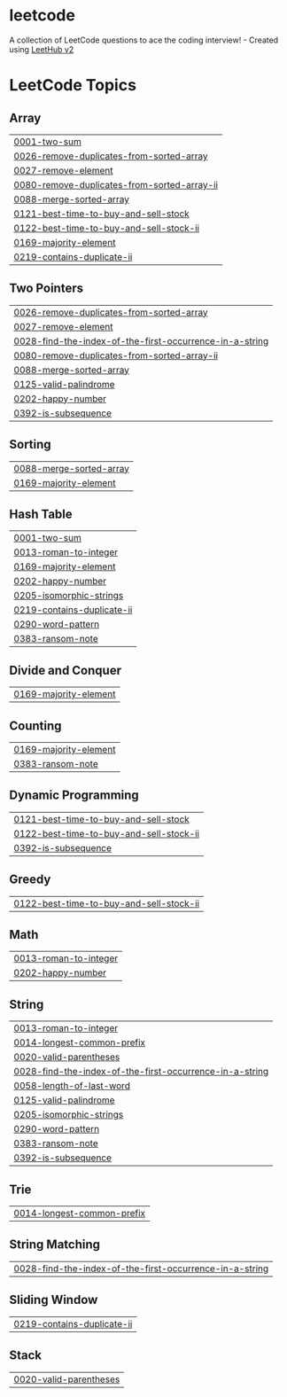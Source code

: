 # leetcode
A collection of LeetCode questions to ace the coding interview! - Created using [LeetHub v2](https://github.com/arunbhardwaj/LeetHub-2.0)

<!---LeetCode Topics Start-->
# LeetCode Topics
## Array
|  |
| ------- |
| [0001-two-sum](https://github.com/ryus2002/leetcode/tree/master/0001-two-sum) |
| [0026-remove-duplicates-from-sorted-array](https://github.com/ryus2002/leetcode/tree/master/0026-remove-duplicates-from-sorted-array) |
| [0027-remove-element](https://github.com/ryus2002/leetcode/tree/master/0027-remove-element) |
| [0080-remove-duplicates-from-sorted-array-ii](https://github.com/ryus2002/leetcode/tree/master/0080-remove-duplicates-from-sorted-array-ii) |
| [0088-merge-sorted-array](https://github.com/ryus2002/leetcode/tree/master/0088-merge-sorted-array) |
| [0121-best-time-to-buy-and-sell-stock](https://github.com/ryus2002/leetcode/tree/master/0121-best-time-to-buy-and-sell-stock) |
| [0122-best-time-to-buy-and-sell-stock-ii](https://github.com/ryus2002/leetcode/tree/master/0122-best-time-to-buy-and-sell-stock-ii) |
| [0169-majority-element](https://github.com/ryus2002/leetcode/tree/master/0169-majority-element) |
| [0219-contains-duplicate-ii](https://github.com/ryus2002/leetcode/tree/master/0219-contains-duplicate-ii) |
## Two Pointers
|  |
| ------- |
| [0026-remove-duplicates-from-sorted-array](https://github.com/ryus2002/leetcode/tree/master/0026-remove-duplicates-from-sorted-array) |
| [0027-remove-element](https://github.com/ryus2002/leetcode/tree/master/0027-remove-element) |
| [0028-find-the-index-of-the-first-occurrence-in-a-string](https://github.com/ryus2002/leetcode/tree/master/0028-find-the-index-of-the-first-occurrence-in-a-string) |
| [0080-remove-duplicates-from-sorted-array-ii](https://github.com/ryus2002/leetcode/tree/master/0080-remove-duplicates-from-sorted-array-ii) |
| [0088-merge-sorted-array](https://github.com/ryus2002/leetcode/tree/master/0088-merge-sorted-array) |
| [0125-valid-palindrome](https://github.com/ryus2002/leetcode/tree/master/0125-valid-palindrome) |
| [0202-happy-number](https://github.com/ryus2002/leetcode/tree/master/0202-happy-number) |
| [0392-is-subsequence](https://github.com/ryus2002/leetcode/tree/master/0392-is-subsequence) |
## Sorting
|  |
| ------- |
| [0088-merge-sorted-array](https://github.com/ryus2002/leetcode/tree/master/0088-merge-sorted-array) |
| [0169-majority-element](https://github.com/ryus2002/leetcode/tree/master/0169-majority-element) |
## Hash Table
|  |
| ------- |
| [0001-two-sum](https://github.com/ryus2002/leetcode/tree/master/0001-two-sum) |
| [0013-roman-to-integer](https://github.com/ryus2002/leetcode/tree/master/0013-roman-to-integer) |
| [0169-majority-element](https://github.com/ryus2002/leetcode/tree/master/0169-majority-element) |
| [0202-happy-number](https://github.com/ryus2002/leetcode/tree/master/0202-happy-number) |
| [0205-isomorphic-strings](https://github.com/ryus2002/leetcode/tree/master/0205-isomorphic-strings) |
| [0219-contains-duplicate-ii](https://github.com/ryus2002/leetcode/tree/master/0219-contains-duplicate-ii) |
| [0290-word-pattern](https://github.com/ryus2002/leetcode/tree/master/0290-word-pattern) |
| [0383-ransom-note](https://github.com/ryus2002/leetcode/tree/master/0383-ransom-note) |
## Divide and Conquer
|  |
| ------- |
| [0169-majority-element](https://github.com/ryus2002/leetcode/tree/master/0169-majority-element) |
## Counting
|  |
| ------- |
| [0169-majority-element](https://github.com/ryus2002/leetcode/tree/master/0169-majority-element) |
| [0383-ransom-note](https://github.com/ryus2002/leetcode/tree/master/0383-ransom-note) |
## Dynamic Programming
|  |
| ------- |
| [0121-best-time-to-buy-and-sell-stock](https://github.com/ryus2002/leetcode/tree/master/0121-best-time-to-buy-and-sell-stock) |
| [0122-best-time-to-buy-and-sell-stock-ii](https://github.com/ryus2002/leetcode/tree/master/0122-best-time-to-buy-and-sell-stock-ii) |
| [0392-is-subsequence](https://github.com/ryus2002/leetcode/tree/master/0392-is-subsequence) |
## Greedy
|  |
| ------- |
| [0122-best-time-to-buy-and-sell-stock-ii](https://github.com/ryus2002/leetcode/tree/master/0122-best-time-to-buy-and-sell-stock-ii) |
## Math
|  |
| ------- |
| [0013-roman-to-integer](https://github.com/ryus2002/leetcode/tree/master/0013-roman-to-integer) |
| [0202-happy-number](https://github.com/ryus2002/leetcode/tree/master/0202-happy-number) |
## String
|  |
| ------- |
| [0013-roman-to-integer](https://github.com/ryus2002/leetcode/tree/master/0013-roman-to-integer) |
| [0014-longest-common-prefix](https://github.com/ryus2002/leetcode/tree/master/0014-longest-common-prefix) |
| [0020-valid-parentheses](https://github.com/ryus2002/leetcode/tree/master/0020-valid-parentheses) |
| [0028-find-the-index-of-the-first-occurrence-in-a-string](https://github.com/ryus2002/leetcode/tree/master/0028-find-the-index-of-the-first-occurrence-in-a-string) |
| [0058-length-of-last-word](https://github.com/ryus2002/leetcode/tree/master/0058-length-of-last-word) |
| [0125-valid-palindrome](https://github.com/ryus2002/leetcode/tree/master/0125-valid-palindrome) |
| [0205-isomorphic-strings](https://github.com/ryus2002/leetcode/tree/master/0205-isomorphic-strings) |
| [0290-word-pattern](https://github.com/ryus2002/leetcode/tree/master/0290-word-pattern) |
| [0383-ransom-note](https://github.com/ryus2002/leetcode/tree/master/0383-ransom-note) |
| [0392-is-subsequence](https://github.com/ryus2002/leetcode/tree/master/0392-is-subsequence) |
## Trie
|  |
| ------- |
| [0014-longest-common-prefix](https://github.com/ryus2002/leetcode/tree/master/0014-longest-common-prefix) |
## String Matching
|  |
| ------- |
| [0028-find-the-index-of-the-first-occurrence-in-a-string](https://github.com/ryus2002/leetcode/tree/master/0028-find-the-index-of-the-first-occurrence-in-a-string) |
## Sliding Window
|  |
| ------- |
| [0219-contains-duplicate-ii](https://github.com/ryus2002/leetcode/tree/master/0219-contains-duplicate-ii) |
## Stack
|  |
| ------- |
| [0020-valid-parentheses](https://github.com/ryus2002/leetcode/tree/master/0020-valid-parentheses) |
<!---LeetCode Topics End-->